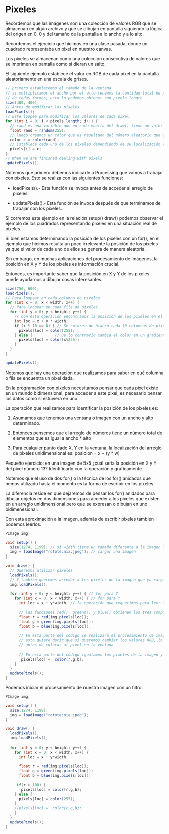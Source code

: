 # Pixeles

Recordemos que las imágenes son una colección de valores RGB que se almacenan en algún archivo y que se dibujan en pantalla siguiendo la lógica del origen en 0, 0 y del tamaño de la pantalla a lo ancho y a lo alto. 

Recordemos el ejercicio que hicimos en una clase pasada, donde un cuadrado representaba un pixel en nuestro canvas.

Los pixeles se almacenan como una colección consecutiva de valores que se imprimen en pantalla como si dieran un salto. 

El siguiente ejemplo establece el valor en RGB de cada pixel en la pantalla aleatoriamente en una escala de grises.

```java
// primero establecemos el tamaño de la ventana
// si multiplicamos el ancho por el alto tenemos la cantidad total de pixeles de nuestro canvas
// de todas formas, esto lo podemos obtener con pixels.length
size(400, 400);
// Antes de modificar los pixeles
loadPixels();
// Este loopea para modificar los valores de cada pixel. 
for (int i = 0; i < pixels.length; i++) {
  // rand es una variable que en cada vuelta del draw() tiene un valor aleatorio que va de 0 a 255 en escala de grieses
  float rand = random(255);
  // luego creamos un color que es resultado del número aleatorio que generamos en la escala de grises. 
  color c = color(rand);
  // Establece cada uno de los pixeles dependiendo de su localización (i) al color aleatorio
  pixels[i] = c;
}
// When we are finished dealing with pixels
updatePixels(); 
```

Notemos que primero debemos indicarle a Processing que vamos a trabajar con pixeles. Esto se realiza con las siguientes funciones: 

- loadPixels().- Esta función se invoca antes de acceder al arreglo de pixeles. 

- updatePixels().- Esta función se invoca después de que terminamos de trabajar con los pixeles. 

Si corremos este ejemplo en la relación setup() draw() podemos observar el ejemplo de los cuadrados representando pixeles en una situación real de pixeles.

Si bien estamos determinando la posición de los pixeles con un for(), en el ejemplo que hicimos resulta un poco irrelevante la posición de los pixeles ya que el valor de cada uno de ellos se genera de manera aleatoria. 

Sin embargo, en muchas aplicaciones del procesamiento de imágenes, la posición en X y Y de los pixeles es información crucial. 

Entonces, es importante saber que la posición en X y Y de los pixeles puede ayudarnos a dibujar cosas interesantes.

```java
size(750, 600);
loadPixels();
// Para loopear en cada columna de pixeles 
for (int x = 0; x < width; x++) {
  // Para loopear en cada fila de pixeles
  for (int y = 0; y < height; y++) {
    // Con esta operación encontramos la posición de los pixeles en el contexto de una dimensión 
    int loc = x + y * width;
    if (x % 10 == 0) { // Se colorea de blanco cada 10 columnas de pixeles
      pixels[loc] = color(255);
    } else {          // De lo contrario cambia el color en un gradiente en escala de grises
      pixels[loc] = color(x%255);
    }
  }
}

updatePixels();
```
Notemos que hay una operación que realizamos para saber en qué columna o fila se encuentra un pixel dada.

En la programación con pixeles necesitamos pensar que cada pixel existe en un mundo bidimensional, para acceder a este pixel, es necesario pensar los datos como si estuviera en uno. 

La operación que realizamos para identificar la posición de los pixeles es: 

1. Asumamos que tenemos una ventana o imagen con un ancho y alto determinado.

2. Entonces pensemos que el arreglo de números tiene un número total de elementos que es igual a ancho * alto

3. Para cualquier punto dado X, Y en la ventana, la localización del arreglo de pixeles unidimensional es: posición = x + (y * w)

Pequeño ejercicio: en una imagen de 5x5 ¿cuál sería la posición en X y Y del pixel número 13? Identificarlo con la operación y gráficamente. 

Notemos que el uso de dos for() o la técnica de los for() anidados que hemos utilizado hasta el momento es la forma de escribir en los pixeles. 

La diferencia reside en que dejaremos de pensar los for() anidados para dibujar objetos en dos dimensiones para acceder a los pixeles que existen en un arreglo unidimensional pero que se expresan o dibujan en uno bidimenesional. 

Con esta aproximación a la imagen, además de escribir pixeles también podemos leerlos. 

```java
PImage img;

void setup() {
  size(1274, 1199); // si width tiene un tamaño diferente a la imagen luego se pachequea. 
  img = loadImage("rototecnia.jpeg"); // cargar una imagen 
}

void draw() {
  // Queremos utilizar pixeles
  loadPixels(); 
  // Y también queremos acceder a los pixeles de la imagen que ya cargamos
  img.loadPixels(); 
  
  for (int y = 0; y < height; y++) { // for para Y
    for (int x = 0; x < width; x++) { // for para Y
      int loc = x + y*width; // la operación que requerimos para leer la posición de cada pixel en nuestro arreglo de pixeles
      
      // las funciones red(), green(), y blue() obtienen los tres componentes de color de cada pixel que tiene una posición determinada. 
      float r = red(img.pixels[loc]);
      float g = green(img.pixels[loc]);
      float b = blue(img.pixels[loc]);
      
      // En esta parte del código se realizará el procesamiento de imagen. 
      // esto quiere decir que si queremos cambiar los valores RGB, lo vamos a hacer aquí.
      // antes de colocar al pixel en la ventana 
      
      // En esta parte del código igualamos los pixeles de la imagen y sus respectivos valores en RGB a los pixeles de la pantalla
       pixels[loc] =  color(r,g,b);          
    }
  }
  updatePixels();
}
```

Podemos iniciar el procesamiento de nuestra imagen con un filtro: 

```java
PImage img;

void setup() {
  size(1274, 1199); 
  img = loadImage("rototecnia.jpeg"); 
}

void draw() {
  loadPixels(); 
  img.loadPixels(); 
  
  for (int y = 0; y < height; y++) { 
    for (int x = 0; x < width; x++) { 
      int loc = x + y*width; 
      
      float r = red(img.pixels[loc]);
      float g = green(img.pixels[loc]);
      float b = blue(img.pixels[loc]);
      
     if(r > 100) {
       pixels[loc] = color(r,g,b);
    } else {
      pixels[loc] = color(255);
    }
	//pixels[loc] =  color(r,g,b);          
    }
  }
  updatePixels();
}
```